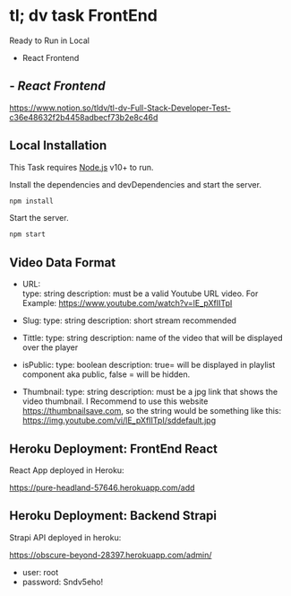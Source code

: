 # tl; dv task FrontEnd

Ready to Run in Local
- React Frontend


## - _React Frontend_
https://www.notion.so/tldv/tl-dv-Full-Stack-Developer-Test-c36e48632f2b4458adbecf73b2e8c46d

## Local Installation

This Task requires [Node.js](https://nodejs.org/) v10+ to run.

Install the dependencies and devDependencies and start the server.

```sh
npm install
```

Start the server.

```sh
npm start
```

## Video Data Format
- URL:  
  type: string
  description: must be a valid Youtube URL video. For Example: https://www.youtube.com/watch?v=lE_pXfIITpI
- Slug:
  type: string
  description: short stream recommended

- Tittle:
  type: string
  description: name of the video that will be displayed over the player

- isPublic:
  type: boolean
  description: true= will be displayed in playlist component aka public, false = will be hidden.

- Thumbnail:
  type: string
  description: must be a jpg link that shows the video thumbnail. I Recommend to use this website https://thumbnailsave.com, so the string would be something like this: https://img.youtube.com/vi/lE_pXfIITpI/sddefault.jpg



## Heroku Deployment: FrontEnd React

React App deployed in Heroku:

https://pure-headland-57646.herokuapp.com/add


## Heroku Deployment: Backend Strapi
Strapi API deployed in heroku:

https://obscure-beyond-28397.herokuapp.com/admin/
- user: root
- password: Sndv5eho!

